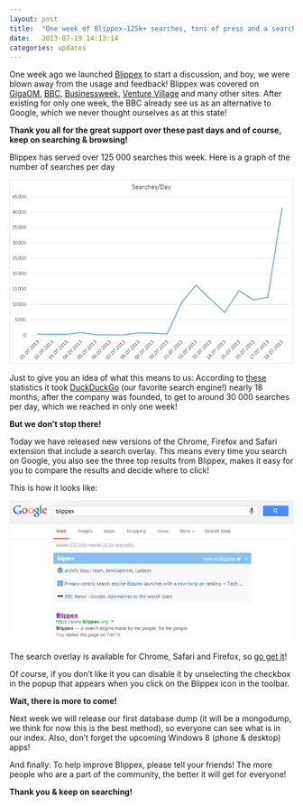 ```yaml
---
layout: post
title:  "One week of Blippex—125k+ searches, tons of press and a search-overlay!"
date:   2013-07-19 14:13:14
categories: updates
---
```


One week ago we launched [Blippex](https://www.blippex.org/) to start a discussion, and boy, we were blown away from the usage and feedback! Blippex was covered on [GigaOM](http://gigaom.com/2013/07/11/privacy-centric-search-engine-blippex-launches-with-a-new-twist-on-ranking/), [BBC](http://www.bbc.co.uk/news/technology-23318889), [Businessweek](http://www.businessweek.com/articles/2013-07-11/blippex-a-private-search-engines-new-twist-on-rankings), [Venture Village](http://venturevillage.eu/archify-launches-blippex) and many other sites. After existing for only one week, the BBC already see us as an alternative to Google, which we never thought ourselves as at this state!<!-- more -->

**Thank you all for the great support over these past days and of course, keep on searching &amp; browsing!**

Blippex has served over 125 000 searches this week. Here is a graph of the number of searches per day

![Searches on Blippex](/css/img/posts/searches-per-day.png)

Just to give you an idea of what this means to us: According to [these](https://duckduckgo.com/traffic.html) statistics it took [DuckDuckGo](https://duckduckgo.com/) (our favorite search engine!) nearly 18 months, after the company was founded, to get to around 30 000 searches per day, which we reached in only one week!

**But we don’t stop there!**

Today we have released new versions of the Chrome, Firefox and Safari extension that include a search overlay. This means every time you search on Google, you also see the three top results from Blippex, makes it easy for you to compare the results and decide where to click!

This is how it looks like:

![Blippex overlay](/css/img/posts/blippex-overlay.png)

The search overlay is available for Chrome, Safari and Firefox, so [go get it](https://www.blippex.org/extension)!

Of course, if you don’t like it you can disable it by unselecting the checkbox in the popup that appears when you click on the Blippex icon in the toolbar.

**Wait, there is more to come!**

Next week we will release our first database dump (it will be a mongodump, we think for now this is the best method), so everyone can see what is in our index. Also, don’t forget the upcoming Windows 8 (phone &amp; desktop) apps!

And finally: To help improve Blippex, please tell your friends! The more people who are a part of the community, the better it will get for everyone!

**Thank you &amp; keep on searching!**